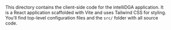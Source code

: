 This directory contains the client-side code for the intelliDGA application.
It is a React application scaffolded with Vite and uses Tailwind CSS for styling.
You’ll find top-level configuration files and the `src/` folder with all source code.
